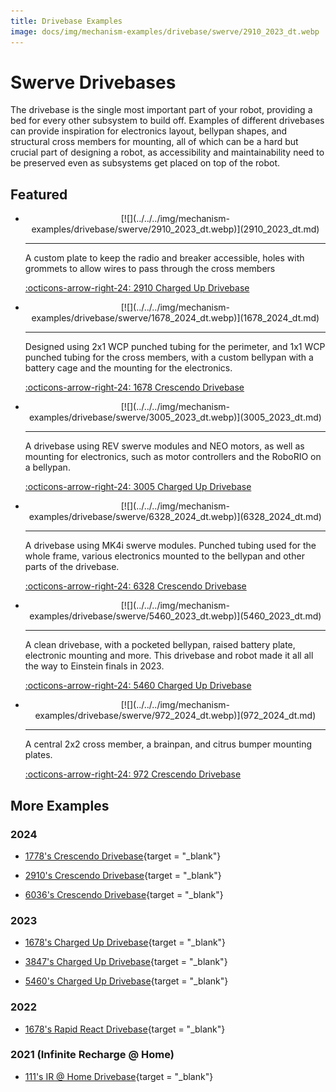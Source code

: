 ```yaml
---
title: Drivebase Examples
image: docs/img/mechanism-examples/drivebase/swerve/2910_2023_dt.webp
---
```



# Swerve Drivebases
The drivebase is the single most important part of your robot, providing a bed for every other subsystem to build off. Examples of different drivebases can provide inspiration for electronics layout, bellypan shapes, and structural cross members for mounting, all of which can be a hard but crucial part of designing a robot, as accessibility and maintainability need to be preserved even as subsystems get placed on top of the robot.

## Featured

<div class="grid cards" markdown>

-   <center>[![](../../../img/mechanism-examples/drivebase/swerve/2910_2023_dt.webp)](2910_2023_dt.md)</center>

    ---

    A custom plate to keep the radio and breaker accessible, holes with grommets to allow wires to pass through the cross members
    
    [:octicons-arrow-right-24: 2910 Charged Up Drivebase](2910_2023_dt.md)

-   <center>[![](../../../img/mechanism-examples/drivebase/swerve/1678_2024_dt.webp)](1678_2024_dt.md)</center>

    ---

    Designed using 2x1 WCP punched tubing for the perimeter, and 1x1 WCP punched tubing for the cross members, with a custom bellypan with a battery cage and the mounting for the electronics.
    
    [:octicons-arrow-right-24: 1678 Crescendo Drivebase](1678_2024_dt.md)

-   <center>[![](../../../img/mechanism-examples/drivebase/swerve/3005_2023_dt.webp)](3005_2023_dt.md)</center>

    ---

    A drivebase using REV swerve modules and NEO motors, as well as mounting for electronics, such as motor controllers and the RoboRIO on a bellypan.
    
    [:octicons-arrow-right-24: 3005 Charged Up Drivebase](3005_2023_dt.md)

-   <center>[![](../../../img/mechanism-examples/drivebase/swerve/6328_2024_dt.webp)](6328_2024_dt.md)</center>

    ---

    A drivebase using MK4i swerve modules. Punched tubing used for the whole frame, various electronics mounted to the bellypan and other parts of the drivebase.
    
    [:octicons-arrow-right-24: 6328 Crescendo Drivebase](6328_2024_dt.md)

-   <center>[![](../../../img/mechanism-examples/drivebase/swerve/5460_2023_dt.webp)](5460_2023_dt.md)</center>

    ---

    A clean drivebase, with a pocketed bellypan, raised battery plate, electronic mounting and more. This drivebase and robot made it all all the way to Einstein finals in 2023.
    
    [:octicons-arrow-right-24: 5460 Charged Up Drivebase](5460_2023_dt.md)

-   <center>[![](../../../img/mechanism-examples/drivebase/swerve/972_2024_dt.webp)](972_2024_dt.md)</center>

    ---

    A central 2x2 cross member, a brainpan, and citrus bumper mounting plates.
    
    [:octicons-arrow-right-24: 972 Crescendo Drivebase](972_2024_dt.md)

</div>

## More Examples

### 2024
    
- [1778's Crescendo Drivebase](https://cad.onshape.com/documents/21700de5780384d6ad1fa400/v/2df097eb26f61c667560f279/e/2501a63e8a1e274c06f6ffa9){target = "_blank"}

- [2910's Crescendo Drivebase](https://cad.onshape.com/documents/70eba2a478dd337a2a5ee39f/w/67c7cbea0fb0db80a77d7cd5/e/fb4f34c2a45ef9229fabd9da){target = "_blank"}

- [6036's Crescendo Drivebase](https://cad.onshape.com/documents/22a2d0f831f60e64d21620b9/v/dbe74dd7c8d389c79208ff23/e/8de2be52d382e7a9e35e8f71){target = "_blank"}

### 2023

- [1678's Charged Up Drivebase](https://cad.onshape.com/documents/e96fd59ce7ac19e7f6efda0e/w/21eb649ac86f456f426e47a6/e/1816729067fb37bcba2a150b){target = "_blank"}

- [3847's Charged Up Drivebase](https://cad.onshape.com/documents/faa6c7d462258949d42561f1/w/b98e2e9310416447bc8c57bd/e/0e4c0623b12177df681480d0?renderMode=0&uiState=671097d59686e72d29756c2e){target = "_blank"}

- [5460's Charged Up Drivebase](https://cad.onshape.com/documents/583e9463214aa454d340082d/w/d8a830f3cf90071cfa52da20/e/9f7a4e691bfff73d9ed84209){target = "_blank"}

### 2022

- [1678's Rapid React Drivebase](https://cad.onshape.com/documents/76cceb18fbc1c922c8217ec3/w/e35ea9353fc3c4781b8f8883/e/f4de020844649ab5f8786b52){target = "_blank"}

### 2021 (Infinite Recharge @ Home)

- [111's IR @ Home Drivebase](https://cad.onshape.com/documents/e82ea426e855038e49d02864/w/718b2c5ff33cd33e39664376/e/0b83d5f80ed251fa566e4b51){target = "_blank"}